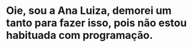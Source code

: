 <h1> Oie, sou a Ana Luiza, demorei um tanto para fazer isso, pois não estou habituada com programação. </h1>